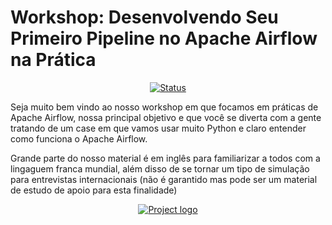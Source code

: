 # Workshop: Desenvolvendo Seu Primeiro Pipeline no Apache Airflow na Prática
<div align="center">

[![Status](https://img.shields.io/badge/status-active-success.svg)]()

</div>

Seja muito bem vindo ao nosso workshop em que focamos em práticas de Apache Airflow, nossa principal objetivo e que você se diverta com a gente tratando de um case em que vamos usar muito Python e claro entender como funciona o Apache Airflow.

Grande parte do nosso material é em inglês para familiarizar a todos com a lingaguem franca mundial, além disso de se tornar um tipo de simulação para entrevistas internacionais (não é garantido mas pode ser um material de estudo de apoio para esta finalidade)



<p align="center">
  <a href="" rel="noopener">
    <img src="https://github.com/owshq-academy/ws-desenvolvendo-primeiro-pipeline-apache-airflow-pratica/blob/main/images/github_map.png" alt="Project logo">
 </a>
</p>